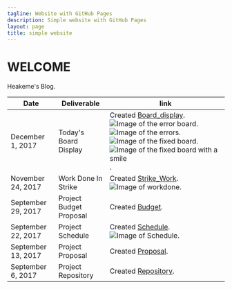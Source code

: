 ```yaml
---
tagline: Website with GitHub Pages
description: Simple website with GitHub Pages
layout: page
title: simple website
---
```



# WELCOME

Heakeme's Blog.

| Date | Deliverable | link |  
| ----------------------- | ---------------- | ---------------- |  
| December 1, 2017 | Today's Board Display  | Created [Board_display](https://github.com/TheKeme/SensorEffector/blob/master/DOCUMENTS/TODAYSBLOG.docx). ![Image of the error board](https://github.com/TheKeme/SensorEffector/blob/master/IMAGES/board.PNG).  ![Image of the errors](https://github.com/TheKeme/SensorEffector/blob/master/IMAGES/errors.PNG). ![Image of the fixed board](https://github.com/TheKeme/SensorEffector/blob/master/IMAGES/FINISHEDBOARD.PNG). ![Image of the fixed board with a smile](https://github.com/TheKeme/SensorEffector/blob/master/IMAGES/BOARDFIXED.jpg). |
| November 24, 2017 | Work Done In Strike  | Created [Strike_Work](https://github.com/TheKeme/SensorEffector/blob/master/DOCUMENTS/Workdoneduringstrike.docx). ![Image of workdone](https://github.com/TheKeme/SensorEffector/blob/master/IMAGES/week6.PNG). | 
| September 29, 2017 | Project Budget Proposal | Created [Budget](https://github.com/TheKeme/SensorEffector/blob/master/DOCUMENTS/DMX512CONTROLLER.docx). |  
| September 22, 2017 | Project Schedule | Created [Schedule](https://github.com/TheKeme/KemeRepository//blob/master/DOCUMENTS/DMX512Schedule.mpp). ![Image of Schedule](https://raw.githubusercontent.com/TheKeme/SensorEffector/master/IMAGES/ProjectSchedule.jpeg). |  
| September 13, 2017 | Project Proposal | Created [Proposal](https://github.com/TheKeme/KemeRepository/blob/master/DOCUMENTS/ProposalContentheakemeWilliams.pdf). |  
| September 6, 2017 | Project Repository | Created [Repository](https://github.com/Thekeme/KemeRepository). |  


